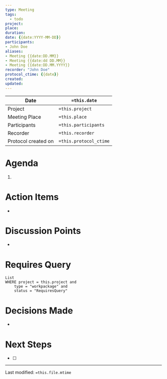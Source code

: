 ```yaml
---
type: Meeting
tags: 
  - todo
project: 
place:
duration:
date: {{date:YYYY-MM-DD}}
participants:
- John Doe
aliases:
- Meeting {{date:DD.MM}}
- Meeting {{date:dd DD.MM}}
- Meeting {{date:DD.MM.YYYY}}
recorder: "John Doe"
protocol_ctime: {{date}}
created: 
updated: 
---
```

|Date|`=this.date`|
|-|-|
|Project|`=this.project`|
|Meeting Place|`=this.place`|
|Participants|`=this.participants`|
|Recorder|`=this.recorder`|
|Protocol created on|`=this.protocol_ctime`|


# Agenda
1. 

# Action Items
- 

# Discussion Points
- 

# Requires Query
```dataview
List
WHERE project = this.project and
	type = "workpackage" and
	status = "RequiresQuery"
```

# Decisions Made
- 

# Next Steps
- [ ] 

___
Last modified: `=this.file.mtime`
